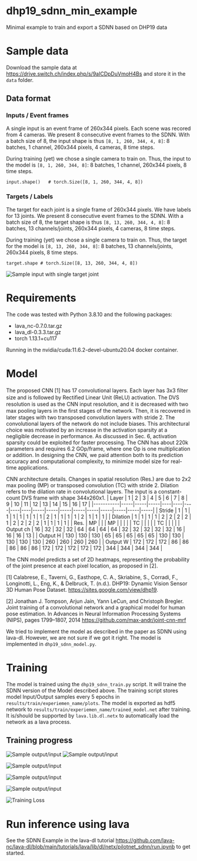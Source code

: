 # dhp19_sdnn_min_example
Minimal example to train and export a SDNN based on DHP19 data

# Sample data
Download the sample data at https://drive.switch.ch/index.php/s/9aICDpDuVmoH4Bs and store it in the `data` folder.

## Data format

### Inputs / Event frames
A single input is an event frame of 260x344 pixels. Each scene was recored from 4 cameras. We present 8 consecutive event frames to the SDNN. With a batch size of 8, the input shape is thus `[8, 1, 260, 344, 4, 8]`: 8 batches, 1 channel, 260x344 pixels, 4 cameras, 8 time steps.

During training (yet) we chose a single camera to train on. Thus, the input to the model is `[8, 1, 260, 344, 8]`: 8 batches, 1 channel, 260x344 pixels, 8 time steps.
```
input.shape()   # torch.Size([8, 1, 260, 344, 4, 8])
```

### Targets / Labels
The target for each joint is a single frame of 260x344 pixels. We have labels for 13 joints. We present 8 consecutive event frames to the SDNN. With a batch size of 8, the target shape is thus `[8, 13, 260, 344, 4, 8]`: 8 batches, 13 channels/joints, 260x344 pixels, 4 cameras, 8 time steps.

During training (yet) we chose a single camera to train on. Thus, the target for the model is `[8, 13, 260, 344, 8]`: 8 batches, 13 channels/joints, 260x344 pixels, 8 time steps.

```
target.shape # torch.Size([8, 13, 260, 344, 4, 8])
```

![Sample input with single target joint](doc/img/input_sample.png "Input sample with single target joint")

# Requirements
The code was tested with Python 3.8.10 and the following packages:
- lava_nc-0.7.0.tar.gz
- lava_dl-0.3.3.tar.gz
- torch 1.13.1+cu117

Running in the nvidia/cuda:11.6.2-devel-ubuntu20.04 docker container.

# Model
The proposed CNN [1] has 17 convolutional layers. Each layer has 3x3 ﬁlter size and is followed by Rectiﬁed Linear Unit (ReLU) activation. The DVS resolution is used as the CNN input resolution, and it is decreased with two max pooling layers in the ﬁrst stages of the network. Then, it is recovered in later stages with two transposed convolution layers with stride 2. The convolutional layers of the network do not include biases. This architectural choice was motivated by an increase in the activation sparsity at a negligible decrease in performance. As discussed in Sec. 6, activation sparsity could be exploited for faster processing. The CNN has about 220k parameters and requires 6.2 GOp/frame, where one Op is one multiplication or addition. In designing the CNN, we paid attention both to its prediction accuracy and computational complexity, to minimize model size for real-time applications.

CNN architecture details. Changes in spatial resolution (Res.) are due to 2x2 max pooling (MP) or transposed convolution (TC) with stride 2. Dilation refers to the dilation rate in convolutional layers. The input is a constant-count DVS frame with shape 344x260x1.
| Layer     | 1   | 2   | 3   | 4  | 5  | 6  | 7  | 8  | 9   | 10  | 11  | 12  | 13  | 14  | 15  | 16  | 17  |
|-----------|-----|-----|-----|----|----|----|----|----|-----|-----|-----|-----|-----|-----|-----|-----|-----|
| Stride    | 1   | 1   | 1   | 1  | 1  | 1  | 1  | 1  | 2   | 1   | 1   | 1   | 1   | 2   | 1   | 1   | 1   |
| Dilation  | 1   | 1   | 1   | 1  | 2  | 2  | 2  | 2  | 1   | 2   | 2   | 2   | 2   | 1   | 1   | 1   | 1   |
| Res.      | MP  |     |     | MP |    |    |    |    | TC  |     |     |     |     | TC  |     |     |     |
| Output ch | 16  | 32  | 32  | 32 | 64 | 64 | 64 | 64 | 32  | 32  | 32  | 32  | 32  | 16  | 16  | 16  | 13  |
| Output H  | 130 | 130 | 130 | 65 | 65 | 65 | 65 | 65 | 130 | 130 | 130 | 130 | 130 | 260 | 260 | 260 | 260 |
| Output W  | 172 | 172 | 172 | 86 | 86 | 86 | 86 | 86 | 172 | 172 | 172 | 172 | 172 | 344 | 344 | 344 | 344 |

The CNN model predicts a set of 2D heatmaps, representing the probability of the joint presence at each pixel location, as proposed in [2].

[1] Calabrese, E., Taverni, G., Easthope, C. A., Skriabine, S., Corradi, F., Longinotti, L., Eng, K., & Delbruck, T. (n.d.). DHP19: Dynamic Vision Sensor 3D Human Pose Dataset. https://sites.google.com/view/dhp19.

[2] Jonathan J. Tompson, Arjun Jain, Yann LeCun, and Christoph Bregler. Joint training of a convolutional network and a graphical model for human pose estimation. In Advances in Neural Information Processing Systems (NIPS), pages 1799–1807, 2014
https://github.com/max-andr/joint-cnn-mrf

We tried to implement the model as described in the paper as SDNN using lava-dl. However, we are not sure if we got it right. The model is implemented in `dhp19_sdnn_model.py`.

# Training
The model is trained using the `dhp19_sdnn_train.py` script. It will traine the SDNN version of the Model described above. The training script stores model Input/Output samples every 5 epochs in `results/train/experiemen_name/plots`.
The model is exported  as hdf5 network to `results/train/experiemen_name/trained_model.net` after training. It is/should be supported by `lava.lib.dl.netx` to automatically load the network as a lava process.


## Training progress
![Sample output/input ](results/train/dhp19_sdnn_epochs100_lr0.0001_batchsize8_seq8_cam1_lam0/plots/net_output_ep0.png "Output sample after first epoch of training")
![Sample output/input ](results/train/dhp19_sdnn_epochs100_lr0.0001_batchsize8_seq8_cam1_lam0/plots/net_output_ep25.png "Output sample after 25 epoch of training")

![Sample output/input ](results/train/dhp19_sdnn_epochs100_lr0.0001_batchsize8_seq8_cam1_lam0/plots/net_output_ep50.png "Output sample after 50 epoch of training")

![Sample output/input ](results/train/dhp19_sdnn_epochs100_lr0.0001_batchsize8_seq8_cam1_lam0/plots/net_output_ep75.png "Output sample after 75 epoch of training")


![Sample output/input ](results/train/dhp19_sdnn_epochs100_lr0.0001_batchsize8_seq8_cam1_lam0/plots/net_output_over_input_ep95.png "Input/Output sample after 95 epoch of training")


![Training Loss ](results/train/dhp19_sdnn_epochs100_lr0.0001_batchsize8_seq8_cam1_lam0/plots/train_loss.png "Training Loss")

# Run inference using lava

See the SDNN Example in the lava-dl tutorial https://github.com/lava-nc/lava-dl/blob/main/tutorials/lava/lib/dl/netx/pilotnet_sdnn/run.ipynb to get started.

